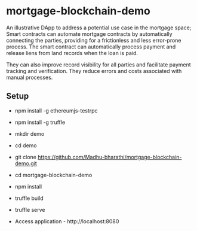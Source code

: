 # mortgage-blockchain-demo
An illustrative DApp to address a potential use case in the mortgage space; Smart contracts can automate mortgage contracts by automatically connecting the parties, providing for a frictionless and less error-prone process. The smart contract can automatically process payment and release liens from land records when the loan is paid.

They can also improve record visibility for all parties and facilitate payment tracking and verification. They reduce errors and costs associated with manual processes.

## Setup 
- npm install -g ethereumjs-testrpc 
- npm install -g truffle
- mkdir demo
- cd demo
- git clone https://github.com/Madhu-bharathi/mortgage-blockchain-demo.git
- cd mortgage-blockchain-demo
- npm install
- truffle build
- truffle serve

- Access application - http://localhost:8080

